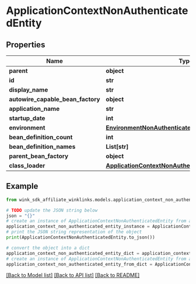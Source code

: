 # ApplicationContextNonAuthenticatedEntity


## Properties

Name | Type | Description | Notes
------------ | ------------- | ------------- | -------------
**parent** | **object** |  | [optional] 
**id** | **str** |  | [optional] 
**display_name** | **str** |  | [optional] 
**autowire_capable_bean_factory** | **object** |  | [optional] 
**application_name** | **str** |  | [optional] 
**startup_date** | **int** |  | [optional] 
**environment** | [**EnvironmentNonAuthenticatedEntity**](EnvironmentNonAuthenticatedEntity.md) |  | [optional] 
**bean_definition_count** | **int** |  | [optional] 
**bean_definition_names** | **List[str]** |  | [optional] 
**parent_bean_factory** | **object** |  | [optional] 
**class_loader** | [**ApplicationContextNonAuthenticatedEntityClassLoader**](ApplicationContextNonAuthenticatedEntityClassLoader.md) |  | [optional] 

## Example

```python
from wink_sdk_affiliate_winklinks.models.application_context_non_authenticated_entity import ApplicationContextNonAuthenticatedEntity

# TODO update the JSON string below
json = "{}"
# create an instance of ApplicationContextNonAuthenticatedEntity from a JSON string
application_context_non_authenticated_entity_instance = ApplicationContextNonAuthenticatedEntity.from_json(json)
# print the JSON string representation of the object
print(ApplicationContextNonAuthenticatedEntity.to_json())

# convert the object into a dict
application_context_non_authenticated_entity_dict = application_context_non_authenticated_entity_instance.to_dict()
# create an instance of ApplicationContextNonAuthenticatedEntity from a dict
application_context_non_authenticated_entity_from_dict = ApplicationContextNonAuthenticatedEntity.from_dict(application_context_non_authenticated_entity_dict)
```
[[Back to Model list]](../README.md#documentation-for-models) [[Back to API list]](../README.md#documentation-for-api-endpoints) [[Back to README]](../README.md)


